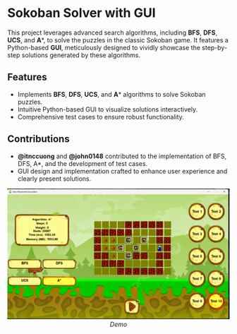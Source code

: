 # Sokoban Solver with GUI  

This project leverages advanced search algorithms, including **BFS**, **DFS**, **UCS**, and **A***, to solve the puzzles in the classic Sokoban game. It features a Python-based **GUI**, meticulously designed to vividly showcase the step-by-step solutions generated by these algorithms.

## Features  
- Implements **BFS**, **DFS**, **UCS**, and **A*** algorithms to solve Sokoban puzzles.  
- Intuitive Python-based GUI to visualize solutions interactively.  
- Comprehensive test cases to ensure robust functionality.  

## Contributions  
- **@itnccuong** and **@john0148** contributed to the implementation of BFS, DFS, A*, and the development of test cases.  
- GUI design and implementation crafted to enhance user experience and clearly present solutions.

<p align="center">
  <img src="./img/demo.png" width=600><br/>
  <i>Demo</i>
</p>
